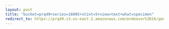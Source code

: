```yaml
---
layout: post
title: "bucket=prq49+series=16005+stint=5+view=text+what=specimen"
redirect_to: https://prq49.s3.us-east-2.amazonaws.com/endeavor%3D16/genomes/stage%3D0%2Bwhat%3Dgenerated/stint%3D5/series%3D16005/a%3Dgenome%2Bcriteria%3Dabundance%2Bmorph%3Dwildtype%2Bproc%3D0%2Bseries%3D16005%2Bstint%3D5%2Bthread%3D0%2Bvariation%3Dmaster%2Bext%3D.json.gz
---
```

